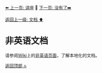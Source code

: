 [⬅️ 上一页: 讲座](讲座.md) 🚦 [下一页: 没有了➡️](#)

[返回上一级: 文档 ⬆️](../文档.md)

# 非英语文档

请参阅[Wiki](https://go.dev/wiki)上的[非英语页面](https://go.dev/wiki/NonEnglish)，了解本地化的文档。

[返回顶部 🔝](#非英语文档)